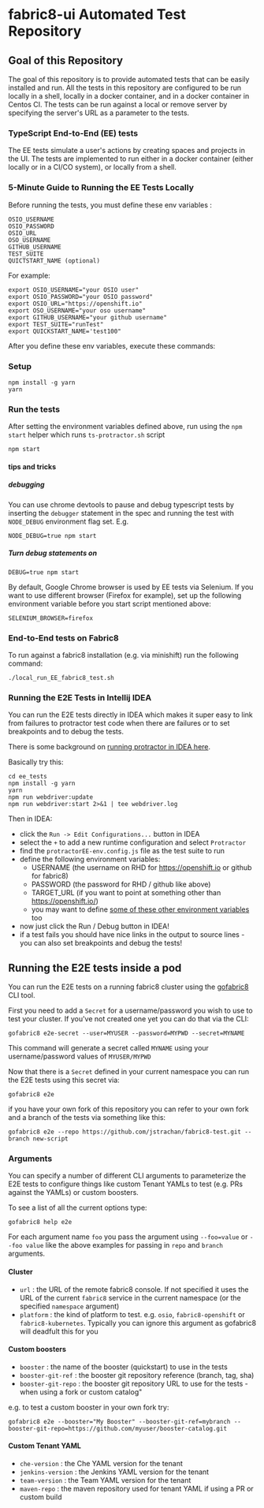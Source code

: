 # fabric8-ui Automated Test Repository

## Goal of this Repository

The goal of this repository is to provide automated tests that can be easily
installed and run. All the tests in this repository are configured to be run
locally in a shell, locally in a docker container, and in a docker container in
Centos CI. The tests can be run against a local or remove server by specifying
the server's URL as a parameter to the tests.

### TypeScript End-to-End (EE) tests

The EE tests simulate a user's actions by creating spaces and projects in the
UI. The tests are implemented to run either in a docker container (either
locally or in a CI/CO system), or locally from a shell.

### 5-Minute Guide to Running the EE Tests Locally ###

Before running the tests, you must define these env variables :

```
OSIO_USERNAME
OSIO_PASSWORD
OSIO_URL
OSO_USERNAME
GITHUB_USERNAME
TEST_SUITE
QUICTSTART_NAME (optional)
```

For example:

```
export OSIO_USERNAME="your OSIO user"
export OSIO_PASSWORD="your OSIO password"
export OSIO_URL="https://openshift.io"
export OSO_USERNAME="your oso username"
export GITHUB_USERNAME="your github username"
export TEST_SUITE="runTest"
export QUICKSTART_NAME='test100"
```

After you define these env variables, execute these commands:

### Setup ###

```
npm install -g yarn
yarn

```
### Run the tests ###

After setting the environment variables defined above, run using the `npm start` helper which runs `ts-protractor.sh` script

```
npm start
```

#### tips and tricks ####

##### debugging #####

You can use chrome devtools to pause and debug typescript tests by inserting
the `debugger` statement in the spec and running the test with `NODE_DEBUG`
environment flag set. E.g.

```
NODE_DEBUG=true npm start
```

##### Turn debug statements on #####

```
DEBUG=true npm start
```

By default, Google Chrome browser is used by EE tests via Selenium. If you want
to use different browser (Firefox for example), set up the following environment
variable before you start script mentioned above:

```
SELENIUM_BROWSER=firefox
```

### End-to-End tests on Fabric8

To run against a fabric8 installation (e.g. via minishift) run the following command:


```
./local_run_EE_fabric8_test.sh
```

### Running the E2E Tests in Intellij IDEA

You can run the E2E tests directly in IDEA which makes it super easy to link
from failures to protractor test code when there are failures or to set
breakpoints and to debug the tests.

There is some background on [running protractor in IDEA here](https://www.jetbrains.com/help/idea/run-debug-configuration-protractor.html).

Basically try this:

```
cd ee_tests
npm install -g yarn
yarn
npm run webdriver:update
npm run webdriver:start 2>&1 | tee webdriver.log
```

Then in IDEA:

* click the `Run -> Edit Configurations...` button in IDEA
* select the `+` to add a new runtime configuration and select `Protractor`
* find the `protractorEE-env.config.js` file as the test suite to run
* define the following environment variables:
  * USERNAME (the username on RHD for https://openshift.io or github for fabric8)
  * PASSWORD (the password for RHD / github like above)
  * TARGET_URL (if you want to point at something other than https://openshift.io/)
  * you may want to define [some of these other environment variables](https://github.com/fabric8io/fabric8-test/blob/master/ee_tests/protractorEE-env.config.js#L17) too
* now just click the Run / Debug button in IDEA!
* if a test fails you should have nice links in the output to source lines - you can also set breakpoints and debug the tests!


## Running the E2E tests inside a pod

You can run the E2E tests on a running fabric8 cluster using the [gofabric8](https://github.com/fabric8io/gofabric8/releases) CLI tool.

First you need to add a `Secret` for a username/password you wish to use to test your cluster. If you've not created one yet you can do that via the CLI:

```
gofabric8 e2e-secret --user=MYUSER --password=MYPWD --secret=MYNAME
```

This command will generate a secret called `MYNAME` using your username/password values of `MYUSER/MYPWD`

Now that there is a `Secret` defined in your current namespace you can run the E2E tests using this secret via:

```
gofabric8 e2e
```

if you have your own fork of this repository you can refer to your own fork and a branch of the tests via something like this:

```
gofabric8 e2e --repo https://github.com/jstrachan/fabric8-test.git --branch new-script
```

### Arguments

You can specify a number of different CLI arguments to parameterize the E2E tests to configure things like custom Tenant YAMLs to test (e.g. PRs against the YAMLs) or custom boosters.

To see a list of all the current options type:

```
gofabric8 help e2e
```

For each argument name `foo` you pass the argument using `--foo=value` or `--foo value` like the above examples for passing in `repo` and `branch` arguments.

#### Cluster

* `url` : the URL of the remote fabric8 console. If not specified it uses the URL of the current `fabric8` service in the current namespace (or the specified `namespace` argument)
* `platform` : the kind of platform to test. e.g. `osio`, `fabric8-openshift` or `fabric8-kubernetes`. Typically you can ignore this argument as gofabric8 will deadfult this for you

#### Custom boosters

*  `booster` : the name of the booster (quickstart) to use in the tests
*  `booster-git-ref` : the booster git repository reference (branch, tag, sha)
*  `booster-git-repo` : the booster git repository URL to use for the tests - when using a fork or custom catalog"

e.g. to test a custom booster in your own fork try:

```
gofabric8 e2e --booster="My Booster" --booster-git-ref=mybranch --booster-git-repo=https://github.com/myuser/booster-catalog.git
```

#### Custom Tenant YAML

*  `che-version` : the Che YAML version for the tenant
*  `jenkins-version` : the Jenkins YAML version for the tenant
*  `team-version` : the Team YAML version for the tenant
*  `maven-repo` : the maven repository used for tenant YAML if using a PR or custom build


